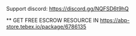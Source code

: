 

Support discord: https://discord.gg/NQFSD6t9hQ

** GET FREE ESCROW RESOURCE IN https://abp-store.tebex.io/package/6786135
